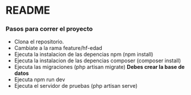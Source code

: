 # README #

### Pasos para correr el proyecto ###

* Clona el repositorio.
* Cambiate a la rama feature/hf-edad
* Ejecuta la instalacion de las depencias npm (npm install)
* Ejecuta la instalacion de las depencias composer (composer install)
* Ejecuta las migraciones (php artisan migrate) **Debes crear la base de datos**
* Ejecuta npm run dev
* Ejecuta el servidor de pruebas (php artisan serve)